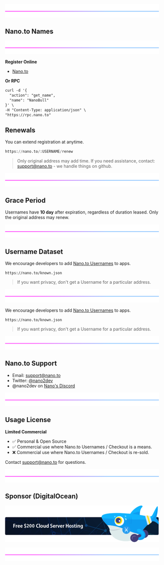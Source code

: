 ![line](https://github.com/fwd/n2/raw/master/.github/line.png)

## Nano.to Names

![line](https://github.com/fwd/n2/raw/master/.github/line.png)

**Register Online**

- [Nano.to](https://nano.to)

**Or RPC**

```
curl -d '{
  "action": "get_name",
  "name": "NanoBull"
}' \
-H "Content-Type: application/json" \
"https://rpc.nano.to"
```

## Renewals

You can extend registration at anytime. 

```python
https://nano.to/:USERNAME/renew
```

> Only original address may add time. If you need assistance, contact: [support@nano.to](mailto:support@nano.to) - we handle things on github.

![line](https://github.com/fwd/n2/raw/master/.github/line.png)

## Grace Period

Usernames have **10 day** after expiration, regardless of duration leased. Only the original address may renew.

![line](https://github.com/fwd/n2/raw/master/.github/line.png)

## Username Dataset

We encourage developers to add [Nano.to Usernames](https://nano.to/known.json) to apps. 

```pthon
https://nano.to/known.json
```

> If you want privacy, don't get a Username for a particular address.

![line](https://github.com/fwd/n2/raw/master/.github/line.png)

We encourage developers to add [Nano.to Usernames](https://nano.to/known.json) to apps. 

```pthon
https://nano.to/known.json
```

> If you want privacy, don't get a Username for a particular address.

![line](https://github.com/fwd/n2/raw/master/.github/line.png)

## Nano.to Support

- Email: support@nano.to
- Twitter: [@nano2dev](https://twitter.com/nano2dev)
- @nano2dev on [Nano's Discord](https://discord.com/invite/RNAE2R9) 

![line](https://github.com/fwd/n2/raw/master/.github/line.png)

## Usage License

**Limited Commercial**

- ✅ Personal & Open Source
- ✅ Commercial use where Nano.to Usernames / Checkout is a means.
- ❌ Commercial use where Nano.to Usernames / Checkout is re-sold.

Contact [support@nano.to](mailto:support@nano.to) for questions.

![line](https://github.com/fwd/n2/raw/master/.github/line.png)

## Sponsor (DigitalOcean)

<a align="center" target="_blank" href="https://m.do.co/c/f139acf4ddcb"><img style="object-fit: contain;
    max-width: 100%;" src="https://github.com/fwd/fwd/raw/master/ads/digitalocean_new.png" width="970" /></a>

![line](https://github.com/fwd/n2/raw/master/.github/line.png)
